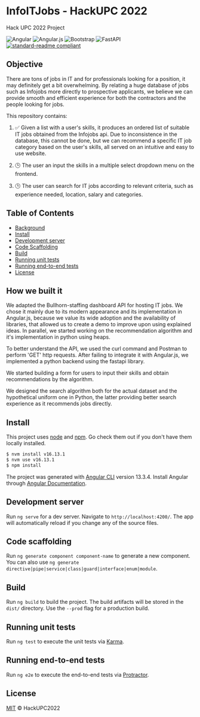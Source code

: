 # InfoITJobs - HackUPC 2022
Hack UPC 2022 Project

![Angular](https://img.shields.io/badge/angular-%23DD0031.svg?style=for-the-badge&logo=angular&logoColor=white)
![Angular.js](https://img.shields.io/badge/angular.js-%23E23237.svg?style=for-the-badge&logo=angularjs&logoColor=white)
![Bootstrap](https://img.shields.io/badge/bootstrap-%23563D7C.svg?style=for-the-badge&logo=bootstrap&logoColor=white)
![FastAPI](https://img.shields.io/badge/FastAPI-005571?style=for-the-badge&logo=fastapi)
[![standard-readme compliant](https://img.shields.io/badge/readme%20style-standard-brightgreen.svg?style=flat-square)](https://github.com/RichardLitt/standard-readme)

## Objective
There are tons of jobs in IT and for professionals looking for a position, it may definitely get a bit overwhelming. By relating a huge database of jobs such as Infojobs more directly to prospective applicants, we believe we can provide smooth and efficient experience for both the contractors and the people looking for jobs.

This repository contains:

1. ✅ Given a list with a user's skills, it produces an ordered list of suitable IT jobs obtained from the Infojobs api. Due to inconsistence in the database, this cannot be done, but we can recommend a specific IT job category based on the user's skills, all served on an intuitive and easy to use website.

2. 🕒 The user an input the skills in a multiple select dropdown menu on the frontend.

3. 🕒 The user can search for IT jobs according to relevant criteria, such as experience needed, location, salary and categories.


## Table of Contents

- [Background](#background)
- [Install](#install)
- [Development server](#development_server)
- [Code Scaffolding](#badge)
- [Build](#example-readmes)
- [Running unit tests](#related-efforts)
- [Running end-to-end tests](#maintainers)
- [License](#license)

## How we built it

We adapted the Bullhorn-staffing dashboard API for hosting IT jobs. We chose it mainly due to its modern appearance and its implementation in Angular.js, because we value its wide adoption and the availability of libraries, that allowed us to create a demo to improve upon using explained ideas. In parallel, we started working on the recommendation algorithm and it's implementation in python using heaps.

To better understand the API, we used the curl command and Postman to perform 'GET' http requests. After failing to integrate it with Angular.js, we implemented a python backend using the fastapi library.

We started building a form for users to input their skills and obtain recommendations by the algorithm.

We designed the search algorithm both for the actual dataset and the hypothetical uniform one in Python, the latter providing better search experience as it recommends jobs directly.


## Install

This project uses [node](http://nodejs.org) and [npm](https://npmjs.com). Go check them out if you don't have them locally installed.

```sh
$ nvm install v16.13.1
$ nvm use v16.13.1
$ npm install
```

The project was generated with [Angular CLI](https://github.com/angular/angular-cli) version 13.3.4.
Install Angular through [Angular Documentation](https://angular.io/guide/setup-local).

## Development server

Run `ng serve` for a dev server. Navigate to `http://localhost:4200/`. The app will automatically reload if you change any of the source files.

## Code scaffolding

Run `ng generate component component-name` to generate a new component. You can also use `ng generate directive|pipe|service|class|guard|interface|enum|module`.

## Build

Run `ng build` to build the project. The build artifacts will be stored in the `dist/` directory. Use the `--prod` flag for a production build.

## Running unit tests

Run `ng test` to execute the unit tests via [Karma](https://karma-runner.github.io).

## Running end-to-end tests

Run `ng e2e` to execute the end-to-end tests via [Protractor](http://www.protractortest.org/).

## License

[MIT](LICENSE) © HackUPC2022
 

